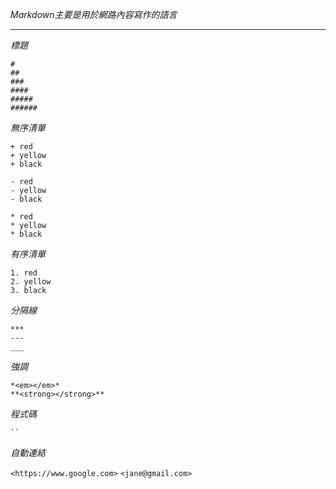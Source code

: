 *Markdown主要是用於網路內容寫作的語言*

***

*標題*
```
#
##
###
####
#####
######
```

*無序清單*
```
+ red
+ yellow
+ black
```
```
- red
- yellow
- black
```
```
* red
* yellow
* black
```

*有序清單*
```
1. red
2. yellow
3. black
```

*分隔線*
```
***
---
___
```

*強調*
```
*<em></em>*
**<strong></strong>**
```

*程式碼*
```
``
```

*自動連結*

`<https://www.google.com>`
`<jane@gmail.com>`
